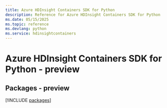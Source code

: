 ```yaml
---
title: Azure HDInsight Containers SDK for Python
description: Reference for Azure HDInsight Containers SDK for Python
ms.date: 05/15/2025
ms.topic: reference
ms.devlang: python
ms.service: hdinsightcontainers
---
```

# Azure HDInsight Containers SDK for Python - preview
## Packages - preview
[!INCLUDE [packages](hdinsight-containers-index.md)]